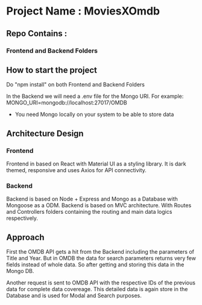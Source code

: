 # Project Name : MoviesXOmdb

## Repo Contains :
### Frontend and Backend Folders

## How to start the project
 
Do "npm install" on both Frontend and Backend Folders

In the Backend we will need a .env file for the Mongo URI. For example: MONGO_URI=mongodb://localhost:27017/OMDB

- You need Mongo locally on your system to be able to store data

## Architecture Design

### Frontend

Frontend in based on React with Material UI as a styling library.
It is dark themed, responsive and uses Axios for API connectivity.

### Backend

Backend is based on Node + Express and Mongo as a Database with Mongoose as a ODM.
Backend is based on MVC architecture.
With Routes and Controllers folders containing the routing and main data logics respectively.

## Approach

First the OMDB API gets a hit from the Backend including the parameters of Title and Year.
But in OMDB the data for search parameters returns very few fields instead of whole data.
So after getting and storing this data in the Mongo DB. 

Another request is sent to OMDB API with the respective IDs of the previous data for complete data covereage. This detailed data is again store in the Database and is used for Modal and Search purposes.